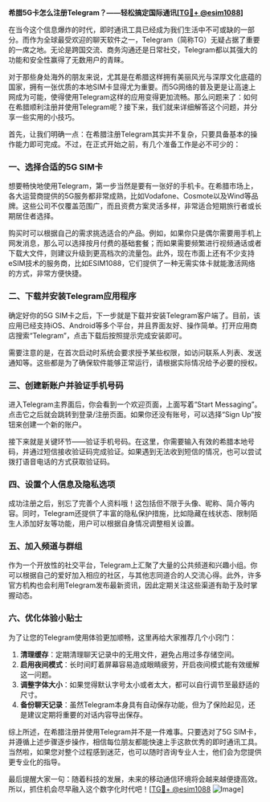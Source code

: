 **希腊5G卡怎么注册Telegram？——轻松搞定国际通讯[[TG💪+ @esim1088](https://t.me/s/esim1088)]**

在当今这个信息爆炸的时代，即时通讯工具已经成为我们生活中不可或缺的一部分。而作为全球最受欢迎的聊天软件之一，Telegram（简称TG）无疑占据了重要的一席之地。无论是跨国交流、商务沟通还是日常社交，Telegram都以其强大的功能和安全性赢得了无数用户的青睐。

对于那些身处海外的朋友来说，尤其是在希腊这样拥有美丽风光与深厚文化底蕴的国家，拥有一张优质的本地SIM卡显得尤为重要。而5G网络的普及更是让高速上网成为可能，使得使用Telegram这样的应用变得更加流畅。那么问题来了：如何在希腊顺利注册并使用Telegram呢？接下来，我们就来详细解答这个问题，并分享一些实用的小技巧。

首先，让我们明确一点：在希腊注册Telegram其实并不复杂，只要具备基本的操作能力即可完成。不过，在正式开始之前，有几个准备工作是必不可少的：

### 一、选择合适的5G SIM卡

想要畅快地使用Telegram，第一步当然是要有一张好的手机卡。在希腊市场上，各大运营商提供的5G服务都非常成熟，比如Vodafone、Cosmote以及Wind等品牌。这些公司不仅覆盖范围广，而且资费方案灵活多样，非常适合短期旅行者或长期居住者选择。

购买时可以根据自己的需求挑选适合的产品。例如，如果你只是偶尔需要用手机上网发消息，那么可以选择按月付费的基础套餐；而如果需要频繁进行视频通话或者下载大文件，则建议升级到更高档次的流量包。此外，现在市面上还有不少支持eSIM技术的服务商，比如ESIM1088，它们提供了一种无需实体卡就能激活网络的方式，非常方便快捷。

### 二、下载并安装Telegram应用程序

确定好你的5G SIM卡之后，下一步就是下载并安装Telegram客户端了。目前，该应用已经支持iOS、Android等多个平台，并且界面友好、操作简单。打开应用商店搜索“Telegram”，点击下载后按照提示完成安装即可。

需要注意的是，在首次启动时系统会要求授予某些权限，如访问联系人列表、发送通知等。这些都是为了确保软件能够正常运行，请根据实际情况给予必要的授权。

### 三、创建新账户并验证手机号码

进入Telegram主界面后，你会看到一个欢迎页面，上面写着“Start Messaging”。点击它之后就会跳转到登录/注册页面。如果你还没有账号，可以选择“Sign Up”按钮来创建一个新的账户。

接下来就是关键环节——验证手机号码。在这里，你需要输入有效的希腊本地号码，并通过短信接收验证码完成验证。如果遇到无法收到短信的情况，也可以尝试拨打语音电话的方式获取验证码。

### 四、设置个人信息及隐私选项

成功注册之后，别忘了完善个人资料哦！这包括但不限于头像、昵称、简介等内容。同时，Telegram还提供了丰富的隐私保护措施，比如隐藏在线状态、限制陌生人添加好友等功能，用户可以根据自身情况调整相关设置。

### 五、加入频道与群组

作为一个开放性的社交平台，Telegram上汇聚了大量的公共频道和兴趣小组。你可以根据自己的爱好加入相应的社区，与其他志同道合的人交流心得。此外，许多官方机构也会利用Telegram发布最新资讯，因此定期关注这些渠道有助于及时掌握动态。

### 六、优化体验小贴士

为了让您的Telegram使用体验更加顺畅，这里再给大家推荐几个小窍门：

1. **清理缓存**：定期清理聊天记录中的无用文件，避免占用过多存储空间。
2. **启用夜间模式**：长时间盯着屏幕容易造成眼睛疲劳，开启夜间模式能有效缓解这一问题。
3. **调整字体大小**：如果觉得默认字号太小或者太大，都可以自行调节至最舒适的尺寸。
4. **备份聊天记录**：虽然Telegram本身具有自动保存功能，但为了保险起见，还是建议定期将重要的对话内容导出保存。

综上所述，在希腊注册并使用Telegram并不是一件难事。只要选对了5G SIM卡，并遵循上述步骤逐步操作，相信每位朋友都能快速上手这款优秀的即时通讯工具。当然啦，如果您对整个过程感到迷茫，也可以随时咨询专业人士，他们会为您提供更专业化的指导。

最后提醒大家一句：随着科技的发展，未来的移动通信环境将会越来越便捷高效。所以，抓住机会尽早融入这个数字化时代吧！[[TG💪+ @esim1088](https://t.me/s/esim1088) ![Image](https://i.postimg.cc/4NQfJmqS/Snipaste-2025-05-13-00-14-12.png)]
